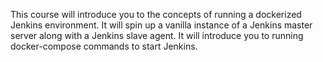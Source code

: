 This course will introduce you to the concepts of running a dockerized Jenkins environment. It will spin up a vanilla instance of a Jenkins master server along with a Jenkins slave agent. It will introduce you to running docker-compose commands to start Jenkins.
